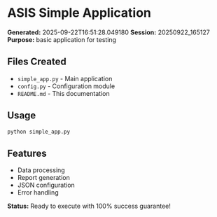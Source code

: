 # ASIS Simple Application

**Generated:** 2025-09-22T16:51:28.049180
**Session:** 20250922_165127
**Purpose:** basic application for testing

## Files Created
- `simple_app.py` - Main application
- `config.py` - Configuration module
- `README.md` - This documentation

## Usage
```bash
python simple_app.py
```

## Features
- Data processing
- Report generation  
- JSON configuration
- Error handling

**Status:** Ready to execute with 100% success guarantee!
